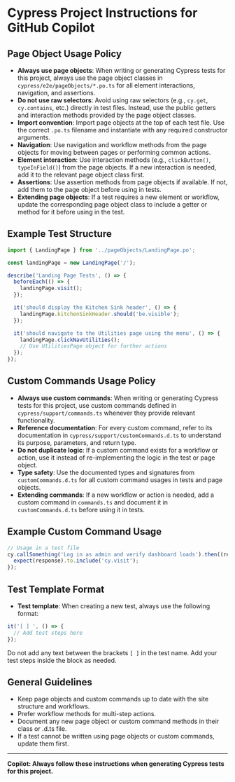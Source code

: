 # Cypress Project Instructions for GitHub Copilot

## Page Object Usage Policy

- **Always use page objects**: When writing or generating Cypress tests for this project, always use the page object classes in `cypress/e2e/pageObjects/*.po.ts` for all element interactions, navigation, and assertions.
- **Do not use raw selectors**: Avoid using raw selectors (e.g., `cy.get`, `cy.contains`, etc.) directly in test files. Instead, use the public getters and interaction methods provided by the page object classes.
- **Import convention**: Import page objects at the top of each test file. Use the correct `.po.ts` filename and instantiate with any required constructor arguments.
- **Navigation**: Use navigation and workflow methods from the page objects for moving between pages or performing common actions.
- **Element interaction**: Use interaction methods (e.g., `clickButton()`, `typeInField()`) from the page objects. If a new interaction is needed, add it to the relevant page object class first.
- **Assertions**: Use assertion methods from page objects if available. If not, add them to the page object before using in tests.
- **Extending page objects**: If a test requires a new element or workflow, update the corresponding page object class to include a getter or method for it before using in the test.

## Example Test Structure

```typescript
import { LandingPage } from '../pageObjects/LandingPage.po';

const landingPage = new LandingPage('/');

describe('Landing Page Tests', () => {
  beforeEach(() => {
    landingPage.visit();
  });

  it('should display the Kitchen Sink header', () => {
    landingPage.kitchenSinkHeader.should('be.visible');
  });

  it('should navigate to the Utilities page using the menu', () => {
    landingPage.clickNavUtilities();
    // Use UtilitiesPage object for further actions
  });
});
```


## Custom Commands Usage Policy

- **Always use custom commands**: When writing or generating Cypress tests for this project, use custom commands defined in `cypress/support/commands.ts` whenever they provide relevant functionality.
- **Reference documentation**: For every custom command, refer to its documentation in `cypress/support/customCommands.d.ts` to understand its purpose, parameters, and return type.
- **Do not duplicate logic**: If a custom command exists for a workflow or action, use it instead of re-implementing the logic in the test or page object.
- **Type safety**: Use the documented types and signatures from `customCommands.d.ts` for all custom command usages in tests and page objects.
- **Extending commands**: If a new workflow or action is needed, add a custom command in `commands.ts` and document it in `customCommands.d.ts` before using it in tests.

## Example Custom Command Usage

```typescript
// Usage in a test file
cy.callSomething('Log in as admin and verify dashboard loads').then((response) => {
  expect(response).to.include('cy.visit');
});
```


## Test Template Format

- **Test template**: When creating a new test, always use the following format:

```typescript
it('[ ] ', () => {
  // Add test steps here
});
```

Do not add any text between the brackets `[ ]` in the test name. Add your test steps inside the block as needed.

## General Guidelines

- Keep page objects and custom commands up to date with the site structure and workflows.
- Prefer workflow methods for multi-step actions.
- Document any new page object or custom command methods in their class or .d.ts file.
- If a test cannot be written using page objects or custom commands, update them first.

---

**Copilot: Always follow these instructions when generating Cypress tests for this project.**
